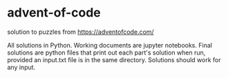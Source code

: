 # advent-of-code
solution to puzzles from https://adventofcode.com/

All solutions in Python. Working documents are jupyter notebooks. Final solutions are python files that print out each part's solution when run, provided an input.txt file is in the same directory. Solutions should work for any input.
